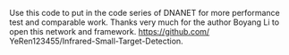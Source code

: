 Use this code to put in the code series of DNANET for more performance test and comparable work. Thanks very much for the author Boyang Li to open this network and framework. https://github.com/
YeRen123455/Infrared-Small-Target-Detection.

